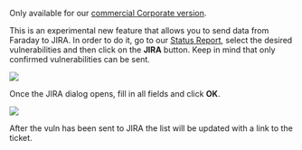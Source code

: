 Only available for our [commercial Corporate version](https://www.faradaysec.com/#download).

This is an experimental new feature that allows you to send data from Faraday to JIRA. In order to do it, go to our [Status Report](https://github.com/infobyte/faraday/wiki/Usage#vulnerability-status-report), select the desired vulnerabilities and then click on the **JIRA** button. Keep in mind that only confirmed vulnerabilities can be sent.

![](https://raw.githubusercontent.com/wiki/infobyte/faraday/images/faraday_statusreport_jira_button.png)

Once the JIRA dialog opens, fill in all fields and click **OK**.

![](https://raw.githubusercontent.com/wiki/infobyte/faraday/images/faraday_statusreport_jira_dialog.png)

After the vuln has been sent to JIRA the list will be updated with a link to the ticket.